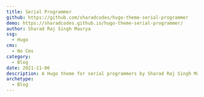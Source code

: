 ```yaml
---
title: Serial Programmer
github: https://github.com/sharadcodes/hugo-theme-serial-programmer
demo: https://sharadcodes.github.io/hugo-theme-serial-programmer/
author: Sharad Raj Singh Maurya
ssg:
  - Hugo
cms:
  - No Cms
category:
  - Blog
date: 2021-11-06
description: A Hugo theme for serial programmers by Sharad Raj Singh Maurya
archetype:
  - Blog
---
```

